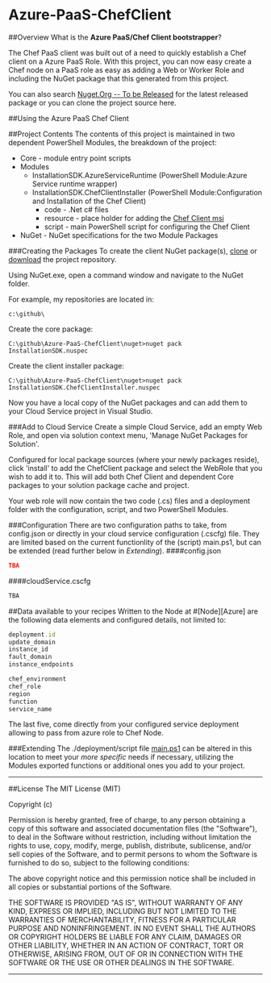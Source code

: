 # Azure-PaaS-ChefClient

##Overview
What is the **Azure PaaS/Chef Client bootstrapper**?

The Chef PaaS client was built out of a need to quickly establish a Chef client on a Azure PaaS Role. With this project, you can now easy create a Chef node on a PaaS role as easy as adding a Web or Worker Role and including the NuGet package that this generated from this project. 

You can also search [Nuget.Org -- To be Released](http://www.nuget.org/packages/) for the latest released package or you can clone the project source here.


##Using the Azure PaaS Chef Client

##Project Contents
The contents of this project is maintained in two dependent PowerShell Modules, the breakdown of the project:

- Core - module entry point scripts
- Modules
	- InstallationSDK.AzureServiceRuntime (PowerShell Module:Azure Service runtime wrapper) 
	- InstallationSDK.ChefClientInstaller (PowerShell Module:Configuration and Installation of the Chef Client)
		- code - .Net c# files
		- resource - place holder for adding the [Chef Client msi](http://www.opscode.com/chef/install.msi)
		- script - main PowerShell script for configuring the Chef Client
- NuGet - NuGet specifications for the two Module Packages

###Creating the Packages
To create the client NuGet package(s), [clone](github-windows://openRepo/https://github.com/Microsoft/Azure-PaaS-ChefClient) or [download](https://github.com/Microsoft/Azure-PaaS-ChefClient/archive/merge-code.zip) the project repository.

Using NuGet.exe, open a command window and navigate to the NuGet folder.

For example, my repositories are located in: 
```
c:\github\
```

Create the core package: 
```
C:\github\Azure-PaaS-ChefClient\nuget>nuget pack InstallationSDK.nuspec
```

Create the client installer package:
```
C:\github\Azure-PaaS-ChefClient\nuget>nuget pack InstallationSDK.ChefClientInstaller.nuspec
```

Now you have a local copy of the NuGet packages and can add them to your Cloud Service project in Visual Studio.

###Add to Cloud Service
Create a simple Cloud Service, add an empty Web Role, and open via solution context menu, 'Manage NuGet Packages for Solution'.

Configured for local package sources (where your newly packages reside), click 'install' to add the ChefClient package and select the WebRole that you wish to add it to. This will add both Chef Client and dependent Core packages to your solution package cache and project. 

Your web role will now contain the two code (.cs) files and a deployment folder with the configuration, script, and two PowerShell Modules.

###Configuration
There are two configuration paths to take, from config.json or directly in your cloud service configuration (.cscfg) file. They are limited based on the current functionlity of the (script) main.ps1, but can be extended (read further below in *Extending*).
####config.json
~~~json
TBA
~~~

####cloudService.cscfg
```xml
TBA
```

##Data available to your recipes
Written to the Node at #[Node][Azure] are the following data elements and configured details, not limited to:
~~~ruby
deployment.id
update_domain
instance_id
fault_domain
instance_endpoints

chef_environment
chef_role
region
function
service_name
~~~

The last five, come directly from your configured service deployment allowing to pass from azure role to Chef Node.


###Extending
The ./deployment/script file [main.ps1]() can be altered in this location to meet your *more specific* needs if necessary, utilizing the Modules exported functions or additional ones you add to your project.

----------
##License
The MIT License (MIT)

Copyright (c) 

Permission is hereby granted, free of charge, to any person obtaining a copy of this software and associated documentation files (the "Software"), to deal in the Software without restriction, including without limitation the rights to use, copy, modify, merge, publish, distribute, sublicense, and/or sell copies of the Software, and to permit persons to whom the Software is furnished to do so, subject to the following conditions:

The above copyright notice and this permission notice shall be included in all copies or substantial portions of the Software.

THE SOFTWARE IS PROVIDED "AS IS", WITHOUT WARRANTY OF ANY KIND, EXPRESS OR IMPLIED, INCLUDING BUT NOT LIMITED TO THE WARRANTIES OF MERCHANTABILITY, FITNESS FOR A PARTICULAR PURPOSE AND NONINFRINGEMENT. IN NO EVENT SHALL THE AUTHORS OR COPYRIGHT HOLDERS BE LIABLE FOR ANY CLAIM, DAMAGES OR OTHER LIABILITY, WHETHER IN AN ACTION OF CONTRACT, TORT OR OTHERWISE, ARISING FROM, OUT OF OR IN CONNECTION WITH THE SOFTWARE OR THE USE OR OTHER DEALINGS IN THE SOFTWARE.

----------



